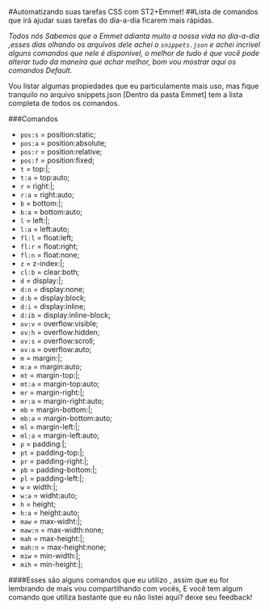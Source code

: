 #Automatizando suas tarefas CSS com ST2+Emmet!
##Lista de comandos que irá ajudar suas tarefas do dia-a-dia ficarem mais rápidas.

*Todos nós Sabemos que o Emmet adianta muito a nossa vida no dia-a-dia ,esses dias olhando os arquivos dele 
achei  o `snippets.json` e achei incrivel alguns comandos que nele é disponivel, o melhor de tudo é que você pode alterar tudo 
da maneira que achar melhor, bom vou mostrar aqui os comandos Default.*

Vou listar algumas propiedades que eu particulamente mais uso, mas fique tranquilo no arquivo 
snippets.json [Dentro da pasta Emmet] tem a lista completa de todos os comandos.

###Comandos
- `pos:s` = position:static;
- `pos:a` = position:absolute;
- `pos:r` = position:relative;
- `pos:f` = position:fixed;
- `t` = top:|;
- `t:a` = top:auto;
- `r` = right:|;
- `r:a` = right:auto;
- `b` = bottom:|;
- `b:a` = bottom:auto;
- `l` = left:|;
- `l:a` = left:auto;
- `fl:l` = float:left;
- `fl:r` = float:right;
- `fl:n` = float:none;
- `z` = z-index:|;
- `cl:b` = clear:both;
- `d` = display:|;
- `d:n` = display:none;
- `d:b` = display:block;
- `d:i` = display:inline;
- `d:ib` = display:inline-block;
- `ov:v` = overflow:visible;
- `ov:h` = overflow:hidden;
- `ov:s` = overflow:scroll;
- `ov:a` = overflow:auto;
- `m` = margin:|;
- `m:a` = margin:auto;
- `mt` = margin-top:|;
- `mt:a` = margin-top:auto;
- `mr` = margin-right:|;
- `mr:a` = margin-right:auto;
- `mb` = margin-bottom:|;
- `mb:a` = margin-bottom:auto;
- `ml` = margin-left:|;
- `ml:a` = margin-left:auto;
- `p` = padding:|;
- `pt` = padding-top:|;
- `pr` = padding-right:|;
- `pb` = padding-bottom:|;
- `pl` = padding-left:|;
- `w` = width:|;
- `w:a` = widht:auto;
- `h` = height;
- `h:a` = height:auto;
- `maw` = max-widht:|;
- `maw:n` = max-width:none;
- `mah` = max-height:|;
- `mah:n` = max-height:none;
- `miw` = min-width:|;
- `mih` = min-height:|;

####Esses são alguns comandos que eu utilizo , assim que eu for lembrando de mais vou compartilhando com vocês,
E você tem algum comando que utiliza bastante que eu não listei aqui? deixe seu feedback!